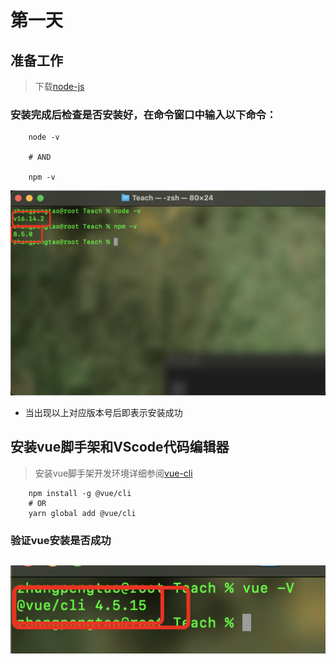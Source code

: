# 第一天

## 准备工作

> 下载[node-js](https://nodejs.org/en/download)

### 安装完成后检查是否安装好，在命令窗口中输入以下命令：

```
    node -v

    # AND

    npm -v
```
![node安装完成](./Images/node.png)
- 当出现以上对应版本号后即表示安装成功

## 安装vue脚手架和VScode代码编辑器

> 安装vue脚手架开发环境详细参阅[vue-cli](https://cli.vuejs.org)

```
    npm install -g @vue/cli
    # OR
    yarn global add @vue/cli
```
### 验证vue安装是否成功
![vue安装完成](./Images/vue.png)
- 